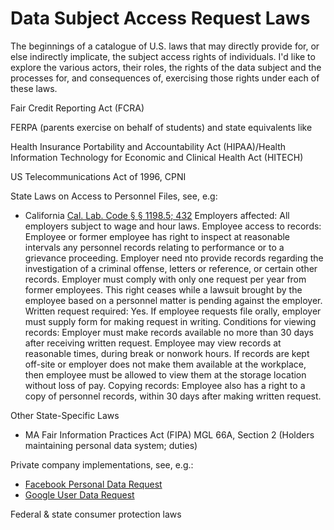 # Data Subject Access Request Laws
 
The beginnings of a catalogue of U.S. laws that may directly provide for, or else indirectly implicate, the subject access rights of individuals. I'd like to explore the various actors, their roles, the rights of the data subject and the processes for, and consequences of, exercising those rights under each of these laws.

Fair Credit Reporting Act (FCRA)

FERPA (parents exercise on behalf of students) and state equivalents like 

Health Insurance Portability and Accountability Act (HIPAA)/Health Information Technology for Economic and Clinical Health Act (HITECH)

US Telecommunications Act of 1996, CPNI

State Laws on Access to Personnel Files, see, e.g:
- California
[Cal. Lab. Code § § 1198.5; 432](http://leginfo.legislature.ca.gov/faces/codes_displaySection.xhtml?lawCode=LAB&sectionNum=1198.5)
Employers affected: All employers subject to wage and hour laws.
Employee access to records: Employee or former employee has right to inspect at reasonable intervals any personnel records relating to performance or to a grievance proceeding. Employer need nto provide records regarding the investigation of a criminal offense, letters or reference, or certain other records. Employer must comply with only one request per year from former employees. This right ceases while a lawsuit brought by the employee based on a personnel matter is pending against the employer.
Written request required: Yes. If employee requests file orally, employer must supply form for making request in writing.
Conditions for viewing records: Employer must make records available no more than 30 days after receiving written request. Employee may view records at reasonable times, during break or nonwork hours. If records are kept off-site or employer does not make them available at the workplace, then employee must be allowed to view them at the storage location without loss of pay.
Copying records: Employee also has a right to a copy of personnel records, within 30 days after making written request.


Other State-Specific Laws
- MA Fair Information Practices Act (FIPA) MGL 66A, Section 2 (Holders maintaining personal data system; duties)

Private company implementations, see, e.g.:
- [Facebook Personal Data Request](https://www.facebook.com/help/contact/180237885820953)
- [Google User Data Request](https://takeout.google.com/settings/takeout?pli=1) 

Federal & state consumer protection laws
